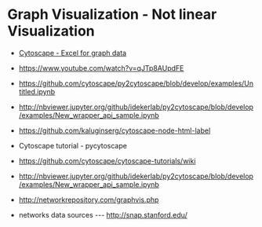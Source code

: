 # Graph Visualization - Not linear Visualization

* [Cytoscape - Excel for graph data](https://cytoscape.org/) 

* https://www.youtube.com/watch?v=qJTp8AUpdFE




* https://github.com/cytoscape/py2cytoscape/blob/develop/examples/Untitled.ipynb
* http://nbviewer.jupyter.org/github/idekerlab/py2cytoscape/blob/develop/examples/New_wrapper_api_sample.ipynb
* https://github.com/kaluginserg/cytoscape-node-html-label
* Cytoscape tutorial - pycytoscape 
* https://github.com/cytoscape/cytoscape-tutorials/wiki
* http://nbviewer.jupyter.org/github/idekerlab/py2cytoscape/blob/develop/examples/New_wrapper_api_sample.ipynb


* http://networkrepository.com/graphvis.php 

* networks data sources --- http://snap.stanford.edu/
